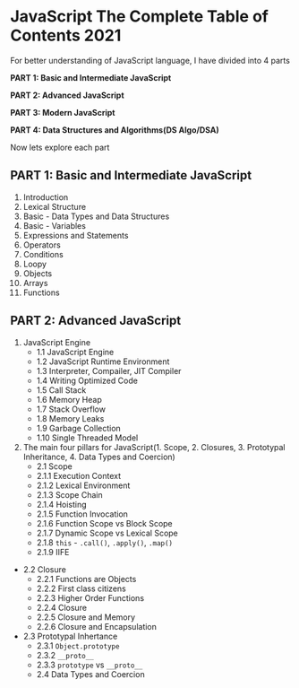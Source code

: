 # JavaScript The Complete Table of Contents 2021

For better understanding of JavaScript language, I have divided into 4 parts

**PART 1: Basic and Intermediate JavaScript**

**PART 2: Advanced JavaScript**

**PART 3: Modern JavaScript**

**PART 4: Data Structures and Algorithms(DS Algo/DSA)**

Now lets explore each part
## PART 1: Basic and Intermediate JavaScript
1. Introduction
2. Lexical Structure
3. Basic - Data Types and Data Structures
4. Basic - Variables
5. Expressions and Statements
6. Operators
7. Conditions
8. Loopy
9. Objects
10. Arrays
11. Functions

## PART 2: Advanced JavaScript
1. JavaScript Engine
   - 1.1 JavaScript Engine
   - 1.2 JavaScript Runtime Environment
   - 1.3 Interpreter, Compailer, JIT Compiler
   - 1.4 Writing Optimized Code
   - 1.5 Call Stack
   - 1.6 Memory Heap
   - 1.7 Stack Overflow
   - 1.8 Memory Leaks
   - 1.9 Garbage Collection
   - 1.10 Single Threaded Model
2. The main four pillars for JavaScript(1. Scope, 2. Closures, 3. Prototypal Inheritance, 4. Data Types and Coercion)
   - 2.1 Scope
    - 2.1.1 Execution Context
    - 2.1.2 Lexical Environment 
    - 2.1.3 Scope Chain
    - 2.1.4 Hoisting
    - 2.1.5 Function Invocation
    - 2.1.6 Function Scope vs Block Scope
    - 2.1.7 Dynamic Scope vs Lexical Scope
    - 2.1.8 `this` - `.call()`, `.apply()`, `.map()`
    - 2.1.9 IIFE
- 2.2 Closure
   - 2.2.1 Functions are Objects
   - 2.2.2 First class citizens
   - 2.2.3 Higher Order Functions
   - 2.2.4 Closure
   - 2.2.5 Closure and Memory
   - 2.2.6 Closure and Encapsulation
- 2.3 Prototypal Inhertance
    * 2.3.1 `Object.prototype`
    * 2.3.2 `__proto__`
    * 2.3.3 `prototype` vs `__proto__`
   * 2.4 Data Types and Coercion
